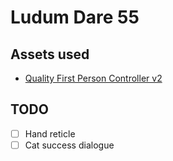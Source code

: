# Ludum Dare 55

## Assets used

- [Quality First Person Controller v2](https://godotengine.org/asset-library/asset/2418)

## TODO

- [ ] Hand reticle
- [ ] Cat success dialogue
